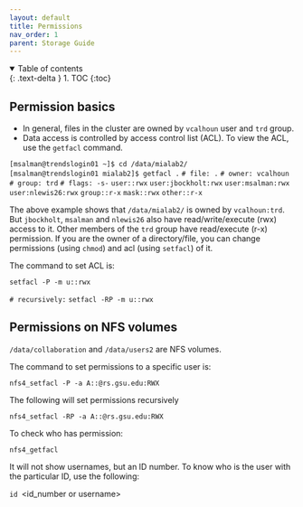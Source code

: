 ```yaml
---
layout: default
title: Permissions
nav_order: 1
parent: Storage Guide
---
```

<details open markdown="block">
  <summary>
    Table of contents
  </summary>
  {: .text-delta }
1. TOC
{:toc}
</details>

## Permission basics
-   In general, files in the cluster are owned by `vcalhoun` user and
    `trd` group.
-   Data access is controlled by access control list (ACL). To view the
    ACL, use the `getfacl` command.

`[msalman@trendslogin01 ~]$ cd /data/mialab2/`
`[msalman@trendslogin01 mialab2]$ getfacl .`
`# file: .`
`# owner: vcalhoun`
`# group: trd`
`# flags: -s-`
`user::rwx`
`user:jbockholt:rwx`
`user:msalman:rwx`
`user:nlewis26:rwx`
`group::r-x`
`mask::rwx`
`other::r-x`

The above example shows that `/data/mialab2/` is owned by
`vcalhoun:trd`. But `jbockholt`, `msalman` and `nlewis26` also have
read/write/execute (rwx) access to it. Other members of the `trd` group
have read/execute (r-x) permission. If you are the owner of a
directory/file, you can change permissions (using `chmod`) and acl
(using `setfacl`) of it.

The command to set ACL is:

`setfacl -P -m u:`<username>`:rwx `<directory>

`# recursively:`
`setfacl -RP -m u:`<username>`:rwx `<directory>

## Permissions on NFS volumes

`/data/collaboration` and `/data/users2` are NFS volumes.

The command to set permissions to a specific user is:

`nfs4_setfacl -P -a A::`<username>`@rs.gsu.edu:RWX `<directory>

The following will set permissions recursively

`nfs4_setfacl -RP -a A::`<username>`@rs.gsu.edu:RWX `<directory>

To check who has permission:

`nfs4_getfacl `<directory>

It will not show usernames, but an ID number. To know who is the user
with the particular ID, use the following:

`id `<id_number or username>